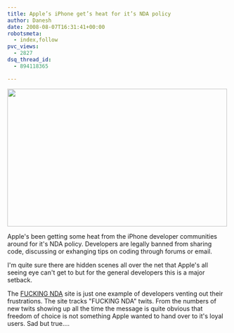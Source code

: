 ```yaml
---
title: Apple’s iPhone get’s heat for it’s NDA policy
author: Danesh
date: 2008-08-07T16:31:41+00:00
robotsmeta:
  - index,follow
pvc_views:
  - 2827
dsq_thread_id:
  - 894118365

---
```

[<img loading="lazy" class="alignnone size-medium wp-image-758" title="fucking-nda" src="/wp-content/uploads/2008/08/fucking-nda.png" alt="" width="500" height="313" />][1]

Apple's been getting some heat from the iPhone developer communities around for it's NDA policy. Developers are legally banned from sharing code, discussing or exhanging tips on coding through forums or email.

I'm quite sure there are hidden scenes all over the net that Apple's all seeing eye can't get to but for the general developers this is a major setback.

The [FUCKING NDA][2] site is just one example of developers venting out their frustrations. The site tracks "FUCKING NDA" twits. From the numbers of new twits showing up all the time the message is quite obvious that freedom of choice is not something Apple wanted to hand over to it's loyal users. Sad but true&#8230;.

 [1]: /wp-content/uploads/2008/08/fucking-nda.png
 [2]: http://fuckingnda.com/